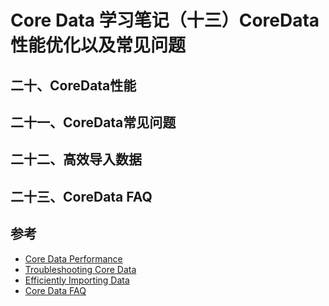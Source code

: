 Core Data 学习笔记（十三）CoreData性能优化以及常见问题
===

## 二十、CoreData性能

## 二十一、CoreData常见问题

## 二十二、高效导入数据

## 二十三、CoreData FAQ

## 参考

* [Core Data Performance]()
* [Troubleshooting Core Data]()
* [Efficiently Importing Data]()
* [Core Data FAQ]()